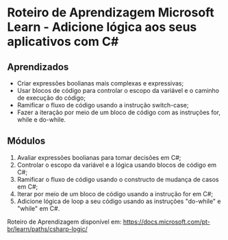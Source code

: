 # Roteiro de Aprendizagem Microsoft Learn - Adicione lógica aos seus aplicativos com C#

## Aprendizados

- Criar expressões boolianas mais complexas e expressivas;
- Usar blocos de código para controlar o escopo da variável e o caminho de execução do código;
- Ramificar o fluxo de código usando a instrução switch-case;
- Fazer a iteração por meio de um bloco de código com as instruções for, while e do-while.

## Módulos

1. Avaliar expressões boolianas para tomar decisões em C#;
2. Controlar o escopo da variável e a lógica usando blocos de código em C#;
3. Ramificar o fluxo de código usando o constructo de mudança de casos em C#;
4. Iterar por meio de um bloco de código usando a instrução for em C#;
5. Adicione lógica de loop a seu código usando as instruções "do-while" e "while" em C#.

Roteiro de Aprendizagem disponível em: https://docs.microsoft.com/pt-br/learn/paths/csharp-logic/